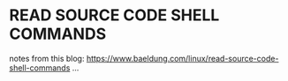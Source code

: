 # READ SOURCE CODE SHELL COMMANDS 
notes from this blog: https://www.baeldung.com/linux/read-source-code-shell-commands
... 